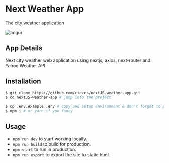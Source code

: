 # Next Weather App

The city weather application


![Imgur](https://i.imgur.com/Zg8kgVR.png)

## App Details

Next city weather web application using nextjs, axios, next-router and Yahoo Weather API.

## Installation

```bash
$ git clone https://github.com/riazcs/nextJS-weather-app.git
$ cd nextJS-weather-app # jump into the project

$ cp .env.example .env # copy and setup environment & don't forget to place API KEY from api.openweathermap.org on WEATHER_API_KEY
$ npm i # or yarn if you fancy
```

## Usage

-   `npm run dev` to start working locally.
-   `npm run build` to build for production.
-   `npm start` to run in production.
-   `npm run export` to export the site to static html.
